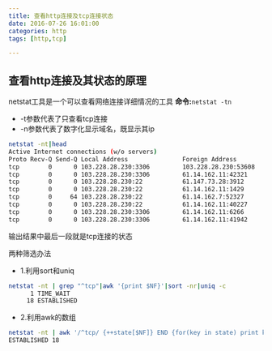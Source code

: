 ```yaml
---
title: 查看http连接及tcp连接状态
date: 2016-07-26 16:01:00
categories: http
tags: [http,tcp]

---
```

## 查看http连接及其状态的原理
netstat工具是一个可以查看网络连接详细情况的工具
**命令:**<code>netstat -tn</code>
- -t参数代表了只查看tcp连接
- -n参数代表了数字化显示域名，既显示其ip

``` bash
netstat -nt|head
Active Internet connections (w/o servers)
Proto Recv-Q Send-Q Local Address               Foreign Address             State      
tcp        0      0 103.228.28.230:3306         103.228.28.230:53608        ESTABLISHED 
tcp        0      0 103.228.28.230:3306         61.14.162.11:42321          ESTABLISHED 
tcp        0      0 103.228.28.230:22           61.147.73.28:3912           ESTABLISHED 
tcp        0      0 103.228.28.230:22           61.14.162.11:1429           ESTABLISHED 
tcp        0     64 103.228.28.230:22           61.14.162.7:52327           ESTABLISHED 
tcp        0      0 103.228.28.230:22           61.14.162.11:40227          ESTABLISHED 
tcp        0      0 103.228.28.230:3306         61.14.162.11:6266           ESTABLISHED 
tcp        0      0 103.228.28.230:3306         61.14.162.11:41942          ESTABLISHED 
```
输出结果中最后一段就是tcp连接的状态

两种筛选办法
 - 1.利用sort和uniq
``` bash
netstat -nt | grep "^tcp"|awk '{print $NF}'|sort -nr|uniq -c
      1 TIME_WAIT
     18 ESTABLISHED
```
 - 2.利用awk的数组
``` bash
netstat -nt | awk '/^tcp/ {++state[$NF]} END {for(key in state) print key,state[key]}'
ESTABLISHED 18
```
